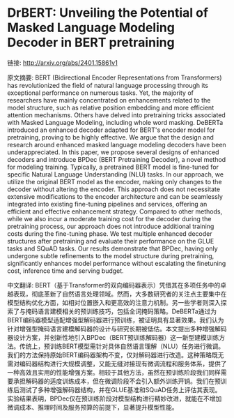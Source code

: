 # DrBERT: Unveiling the Potential of Masked Language Modeling Decoder in BERT pretraining

链接: http://arxiv.org/abs/2401.15861v1

原文摘要:
BERT (Bidirectional Encoder Representations from Transformers) has
revolutionized the field of natural language processing through its exceptional
performance on numerous tasks. Yet, the majority of researchers have mainly
concentrated on enhancements related to the model structure, such as relative
position embedding and more efficient attention mechanisms. Others have delved
into pretraining tricks associated with Masked Language Modeling, including
whole word masking. DeBERTa introduced an enhanced decoder adapted for BERT's
encoder model for pretraining, proving to be highly effective. We argue that
the design and research around enhanced masked language modeling decoders have
been underappreciated. In this paper, we propose several designs of enhanced
decoders and introduce BPDec (BERT Pretraining Decoder), a novel method for
modeling training. Typically, a pretrained BERT model is fine-tuned for
specific Natural Language Understanding (NLU) tasks. In our approach, we
utilize the original BERT model as the encoder, making only changes to the
decoder without altering the encoder. This approach does not necessitate
extensive modifications to the encoder architecture and can be seamlessly
integrated into existing fine-tuning pipelines and services, offering an
efficient and effective enhancement strategy. Compared to other methods, while
we also incur a moderate training cost for the decoder during the pretraining
process, our approach does not introduce additional training costs during the
fine-tuning phase. We test multiple enhanced decoder structures after
pretraining and evaluate their performance on the GLUE tasks and SQuAD tasks.
Our results demonstrate that BPDec, having only undergone subtle refinements to
the model structure during pretraining, significantly enhances model
performance without escalating the finetuning cost, inference time and serving
budget.

中文翻译:
BERT（基于Transformer的双向编码器表示）凭借其在多项任务中的卓越表现，彻底革新了自然语言处理领域。然而，大多数研究者的关注点主要集中在模型结构优化方面，如相对位置嵌入和更高效的注意力机制。另一些学者则深入探索了与掩码语言建模相关的预训练技巧，包括全词掩码策略。DeBERTa通过为BERT编码器模型适配增强型解码器进行预训练，被证明具有显著效果。我们认为针对增强型掩码语言建模解码器的设计与研究长期被低估。本文提出多种增强解码器设计方案，并创新性地引入BPDec（BERT预训练解码器）这一新型建模训练方法。传统上，预训练BERT模型需针对具体自然语言理解（NLU）任务进行微调。我们的方法保持原始BERT编码器架构不变，仅对解码器进行改造。这种策略既无需对编码器结构进行大规模调整，又能无缝对接现有微调流程和服务体系，提供了一种高效且实用的性能增强方案。相较于其他方法，虽然在预训练阶段我们同样需要承担解码器的适度训练成本，但在微调阶段不会引入额外训练开销。我们在预训练后测试了多种增强解码器结构，并在GLUE基准和SQuAD任务上评估其表现。实验结果表明，BPDec仅在预训练阶段对模型结构进行精妙改进，就能在不增加微调成本、推理时间及服务预算的前提下，显著提升模型性能。
